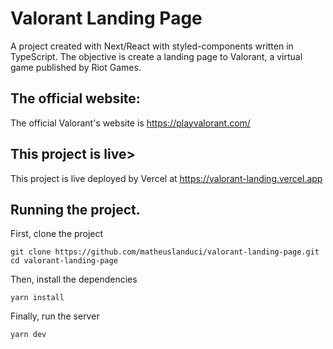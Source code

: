 # Valorant Landing Page

A project created with Next/React with styled-components written in TypeScript. The objective is create a landing page to Valorant, a virtual game published by Riot Games.

## The official website:
The official Valorant's website is https://playvalorant.com/

## This project is live> 
This project is live deployed by Vercel at https://valorant-landing.vercel.app


## Running the project.

First, clone the project
```
git clone https://github.com/matheuslanduci/valorant-landing-page.git
cd valorant-landing-page
```

Then, install the dependencies
```
yarn install
```

Finally, run the server

```
yarn dev
```
